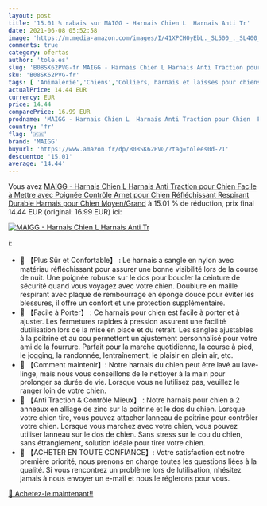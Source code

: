 ```yaml
---
layout: post
title: '15.01 % rabais sur MAIGG - Harnais Chien L  Harnais Anti Tr'
date: 2021-06-08 05:52:58
image: 'https://m.media-amazon.com/images/I/41XPCH0yEbL._SL500_._SL400_.jpg'
comments: true
category: ofertas
author: 'tole.es'
slug: 'B08SK62PVG-fr MAIGG - Harnais Chien L Harnais Anti Traction pour Chien...'
sku: 'B08SK62PVG-fr'
tags: [ 'Animalerie','Chiens','Colliers, harnais et laisses pour chiens','Harnais pour chiens','Harnais veste pour chiens','maigg', ]
actualPrice: 14.44 EUR
currency: EUR
price: 14.44
comparePrice: 16.99 EUR
prodname: 'MAIGG - Harnais Chien L  Harnais Anti Traction pour Chien  Facile à Mettre  avec Poignée Contrôle  Arnet pour Chien Réfléchissant  Respirant  Durable  Harnais pour Chien  Moyen/Grand'
country: 'fr'
flag: '🇫🇷'
brand: 'MAIGG'
buyurl: 'https://www.amazon.fr/dp/B08SK62PVG/?tag=tolees0d-21'
descuento: '15.01'
average: '14.44'
---
```


Vous avez [MAIGG - Harnais Chien L  Harnais Anti Traction pour Chien  Facile à Mettre  avec Poignée Contrôle  Arnet pour Chien Réfléchissant  Respirant  Durable  Harnais pour Chien  Moyen/Grand](https://www.amazon.fr/dp/B08SK62PVG/?tag=tolees0d-21)  à  15.01 % de réduction, prix final  14.44 EUR (original: 16.99 EUR) ici:

[![MAIGG - Harnais Chien L  Harnais Anti Tr](https://m.media-amazon.com/images/I/41XPCH0yEbL._SL500_._SL400_.jpg)](https://www.amazon.fr/dp/B08SK62PVG/?tag=tolees0d-21)

ℹ️:

- 🐾 【Plus Sûr et Confortable】 : Le harnais a sangle en nylon avec matériau réfléchissant pour assurer une bonne visibilité lors de la course de nuit. Une poignée robuste sur le dos pour boucler la ceinture de sécurité quand vous voyagez avec votre chien. Doublure en maille respirant avec plaque de rembourrage en éponge douce pour éviter les blessures, il offre un confort et une protection supplémentaire.
- 🐾 【Facile à Porter】 : Ce harnais pour chien est facile à porter et à ajuster. Les fermetures rapides à pression assurent une facilité dutilisation lors de la mise en place et du retrait. Les sangles ajustables à la poitrine et au cou permettent un ajustement personnalisé pour votre ami de la fourrure. Parfait pour la marche quotidienne, la course à pied, le jogging, la randonnée, lentraînement, le plaisir en plein air, etc.
- 🐾 【Comment maintenir】: Notre harnais du chien peut être lavé au lave-linge, mais nous vous conseillons de le nettoyer à la main pour prolonger sa durée de vie. Lorsque vous ne lutilisez pas, veuillez le ranger loin de votre chien.
- 🐾 【Anti Traction & Contrôle Mieux】 : Notre harnais pour chien a 2 anneaux en alliage de zinc sur la poitrine et le dos du chien. Lorsque votre chien tire, vous pouvez attacher lanneau de poitrine pour contrôler votre chien. Lorsque vous marchez avec votre chien, vous pouvez utiliser lanneau sur le dos de chien. Sans stress sur le cou du chien, sans étranglement, solution idéale pour tirer votre chien.
- 🐾 【ACHETER EN TOUTE CONFIANCE】: Votre satisfaction est notre première priorité, nous prenons en charge toutes les questions liées à la qualité. Si vous rencontrez un problème lors de lutilisation, nhésitez jamais à nous envoyer un e-mail et nous le réglerons pour vous.

[🛒 Achetez-le maintenant!!](https://www.amazon.fr/dp/B08SK62PVG/?tag=tolees0d-21)
